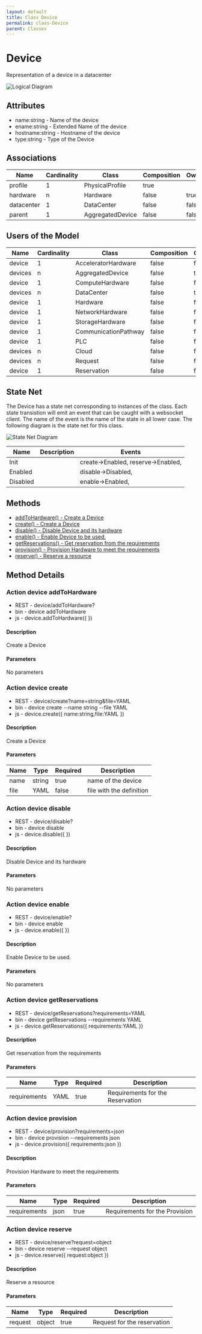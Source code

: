 ```yaml
---
layout: default
title: Class Device
permalink: class-Device
parent: Classes
---
```


# Device

Representation of a device in a datacenter

![Logical Diagram](./logical.png)

## Attributes

* name:string - Name of the device
* ename:string - Extended Name of the device
* hostname:string - Hostname of the device
* type:string - Type of the Device


## Associations

| Name | Cardinality | Class | Composition | Owner | Description |
| --- | --- | --- | --- | --- | --- |
| profile | 1 | PhysicalProfile | true |  |  |
| hardware | n | Hardware | false | true |  |
| datacenter | 1 | DataCenter | false | false |  |
| parent | 1 | AggregatedDevice | false | false |  |



## Users of the Model

| Name | Cardinality | Class | Composition | Owner | Description |
| --- | --- | --- | --- | --- | --- |
| device | 1 | AcceleratorHardware | false | false |  |
| devices | n | AggregatedDevice | false | true |  |
| device | 1 | ComputeHardware | false | false |  |
| devices | n | DataCenter | false | true |  |
| device | 1 | Hardware | false | false |  |
| device | 1 | NetworkHardware | false | false |  |
| device | 1 | StorageHardware | false | false |  |
| device | 1 | CommunicationPathway | false | false |  |
| device | 1 | PLC | false | false |  |
| devices | n | Cloud | false | false |  |
| devices | n | Request | false | false |  |
| device | 1 | Reservation | false | false |  |



## State Net
The Device has a state net corresponding to instances of the class. Each state transistion will emit an 
event that can be caught with a websocket client. The name of the event is the name of the state in all lower case.
The following diagram is the state net for this class.

![State Net Diagram](./statenet.png)

| Name | Description | Events |
| --- | --- | --- |
| Init |  | create-&gt;Enabled, reserve-&gt;Enabled,  |
| Enabled |  | disable-&gt;Disabled,  |
| Disabled |  | enable-&gt;Enabled,  |



## Methods
* [addToHardware() - Create a Device](#action-addToHardware)
* [create() - Create a Device](#action-create)
* [disable() - Disable Device and its hardware](#action-disable)
* [enable() - Enable Device to be used.](#action-enable)
* [getReservations() - Get reservation from the requirements](#action-getReservations)
* [provision() - Provision Hardware to meet the requirements](#action-provision)
* [reserve() - Reserve a resource](#action-reserve)


<h2>Method Details</h2>
    
### Action device addToHardware



* REST - device/addToHardware?
* bin - device addToHardware 
* js - device.addToHardware({  })

#### Description
Create a Device

#### Parameters

No parameters



### Action device create



* REST - device/create?name=string&amp;file=YAML
* bin - device create --name string --file YAML
* js - device.create({ name:string,file:YAML })

#### Description
Create a Device

#### Parameters

| Name | Type | Required | Description |
|---|---|---|---|
| name | string |true | name of the device |
| file | YAML |false | file with the definition |




### Action device disable



* REST - device/disable?
* bin - device disable 
* js - device.disable({  })

#### Description
Disable Device and its hardware

#### Parameters

No parameters



### Action device enable



* REST - device/enable?
* bin - device enable 
* js - device.enable({  })

#### Description
Enable Device to be used.

#### Parameters

No parameters



### Action device getReservations



* REST - device/getReservations?requirements=YAML
* bin - device getReservations --requirements YAML
* js - device.getReservations({ requirements:YAML })

#### Description
Get reservation from the requirements

#### Parameters

| Name | Type | Required | Description |
|---|---|---|---|
| requirements | YAML |true | Requirements for the Reservation |




### Action device provision



* REST - device/provision?requirements=json
* bin - device provision --requirements json
* js - device.provision({ requirements:json })

#### Description
Provision Hardware to meet the requirements

#### Parameters

| Name | Type | Required | Description |
|---|---|---|---|
| requirements | json |true | Requirements for the Provision |




### Action device reserve



* REST - device/reserve?request=object
* bin - device reserve --request object
* js - device.reserve({ request:object })

#### Description
Reserve a resource

#### Parameters

| Name | Type | Required | Description |
|---|---|---|---|
| request | object |true | Request for the reservation |






